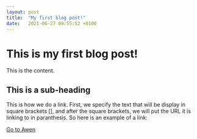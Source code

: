 ```yaml
---
layout: post
title:  "My first blog post!"
date:   2021-06-27 09:55:52 +0100
---
```

# This is my first blog post!

This is the content.

## This is a sub-heading

This is how we do a link. First, we specify the text that will be display in square brackets [], and after the square brackets, we will put the URL it is linking to in paranthesis. So here is an example of a link:

[Go to Awen](https://digitaleconomy.wales/sidebyside/news/)
